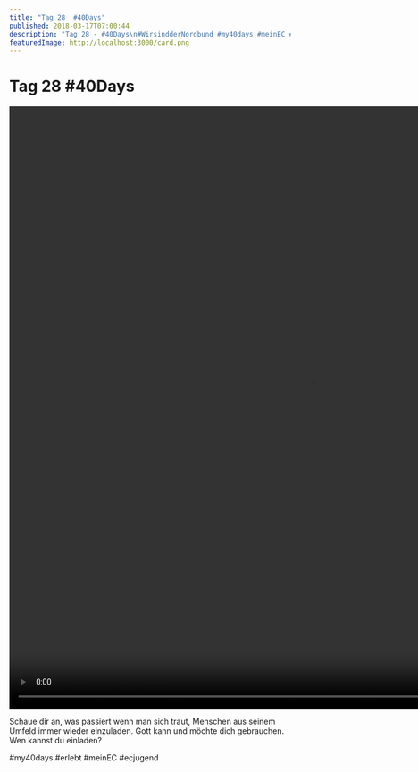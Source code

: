```yaml
---
title: "Tag 28  #40Days"
published: 2018-03-17T07:00:44
description: "Tag 28 - #40Days\n#WirsindderNordbund #my40days #meinEC #ecjugend"
featuredImage: http://localhost:3000/card.png
---
```


# Tag 28  #40Days

<p><div style="width: 1080px;" class="wp-video"><video class="wp-video-shortcode" id="video-1722-2" width="1080" height="1080" preload="metadata" controls="controls"><source type="video/mp4" src="https://www.ec-nordbund.de/wp-content/uploads/40DAYS_03-17_OUT-tag-28_video.mp4?_=2" /><a href="https://www.ec-nordbund.de/wp-content/uploads/40DAYS_03-17_OUT-tag-28_video.mp4">https://www.ec-nordbund.de/wp-content/uploads/40DAYS_03-17_OUT-tag-28_video.mp4</a></video></div></p>
<p>Schaue dir an, was passiert wenn man sich traut, Menschen aus seinem Umfeld immer wieder einzuladen. Gott kann und möchte dich gebrauchen. Wen kannst du einladen?</p>
<p>#my40days #erlebt #meinEC #ecjugend</p>
